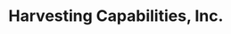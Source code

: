 ---
title: "Harvesting Capabilities, Inc."
url: /peru/harvesting-capabilities-inc/
shop: Gebrauchtwaren
---